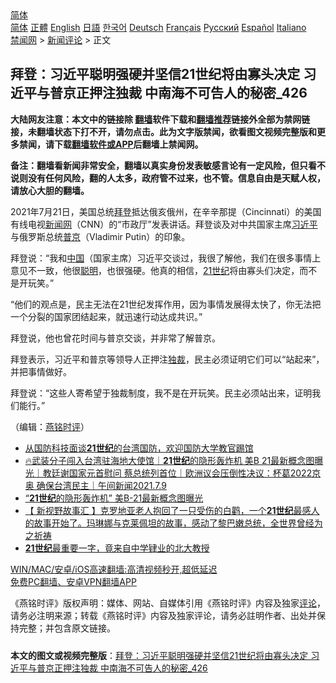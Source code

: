  <!-- 面包屑导航 --> <div class="breadcrumb"><!-- GTranslate: https://gtranslate.io/ -->  <div class="switcher notranslate">  <div class="selected">  <a href="#" onclick="return false;"> 简体</a>  </div>  <div class="option">  <a href="https://www.bannedbook.org" onclick="doGTranslate('zh-CN|zh-CN');jQuery('div.switcher div.selected a').html(jQuery(this).html());return false;" title="简体中文" class="nturl selected"> 简体</a>  <a href="https://www.bannedbook.org/zh-tw/" onclick="doGTranslate('zh-CN|zh-TW');jQuery('div.switcher div.selected a').html(jQuery(this).html());return false;" title="繁體中文" class="nturl"> 正體</a>  <a href="https://www.bannedbook.org/en/" onclick="doGTranslate('zh-CN|en');jQuery('div.switcher div.selected a').html(jQuery(this).html());return false;" title="English" class="nturl"> English</a>  <a href="https://www.bannedbook.org/ja/" onclick="doGTranslate('zh-CN|ja');jQuery('div.switcher div.selected a').html(jQuery(this).html());return false;" title="日本語" class="nturl"> 日語</a>  <a href="https://www.bannedbook.org/ko/" onclick="doGTranslate('zh-CN|ko');jQuery('div.switcher div.selected a').html(jQuery(this).html());return false;" title="한국어" class="nturl"> 한국어</a>  <a href="https://www.bannedbook.org/de/" onclick="doGTranslate('zh-CN|de');jQuery('div.switcher div.selected a').html(jQuery(this).html());return false;" title="Deutsch" class="nturl"> Deutsch</a>  <a href="https://www.bannedbook.org/fr/" onclick="doGTranslate('zh-CN|fr');jQuery('div.switcher div.selected a').html(jQuery(this).html());return false;" title="Français" class="nturl"> Français</a>  <a href="https://www.bannedbook.org/ru/" onclick="doGTranslate('zh-CN|ru');jQuery('div.switcher div.selected a').html(jQuery(this).html());return false;" title="Русский" class="nturl"> Русский</a>  <a href="https://www.bannedbook.org/es/" onclick="doGTranslate('zh-CN|es');jQuery('div.switcher div.selected a').html(jQuery(this).html());return false;" title="Español" class="nturl"> Español</a>  <a href="https://www.bannedbook.org/it/" onclick="doGTranslate('zh-CN|it');jQuery('div.switcher div.selected a').html(jQuery(this).html());return false;" title="Italiano" class="nturl"> Italiano</a>  </div>  </div>      <div class='breadcrumb-sub'><!-- Breadcrumb NavXT 6.3.0 --> <a href="https://www.bannedbook.org/" class="home">禁闻网</a> &gt; <a href="https://www.bannedbook.org/bnews/comments/" class="category">新闻评论</a> &gt; 正文</div></div><h2>拜登：习近平聪明强硬并坚信21世纪将由寡头决定 习近平与普京正押注独裁 中南海不可告人的秘密_426</h2> <p class="notice"><b>大陆网友注意：本文中的链接除 <a href="https://github.com/bannedbook/fanqiang" >翻墙</a>软件下载和<a href="https://github.com/killgcd/justmysocks/blob/master/README.md">翻墙推荐</a>链接外全部为禁网链接，未翻墙状态下打不开，请勿点击。此为文字版禁闻，欲看图文视频完整版和更多禁闻，请下载<a href="https://github.com/bannedbook/fanqiang">翻墙软件或APP</a>后翻墙上禁闻网。</p><p>备注：翻墙看新闻非常安全，翻墙以真实身份发表敏感言论有一定风险，但只看不说则没有任何风险，翻的人太多，政府管不过来，也不管。信息自由是天赋人权，请放心大胆的翻墙。</b></p>  <div class="entry"> <p></p> <p>2021年7月21日&#65292;美国总统<a href="https://www.bannedbook.org/bnews/tag/%e6%8b%9c%e7%99%bb/" class="st_tag internal_tag" rel="tag" title="标签 拜登 下的日志">拜登</a>抵达俄亥俄州&#65292;在辛辛那提&#65288;Cincinnati&#65289;的美国有线电视<span class='wp_keywordlink_affiliate'><a href="https://www.bannedbook.org/" title="新闻网">新闻网</a></span>&#65288;CNN&#65289;的&#8220;市政厅&#8221;发表讲话&#12290;拜登谈及对中共国家主席<a href="https://www.bannedbook.org/bnews/tag/%e4%b9%a0%e8%bf%91%e5%b9%b3/" class="st_tag internal_tag" rel="tag" title="标签 习近平 下的日志">习近平</a>与俄罗斯总统<a href="https://www.bannedbook.org/bnews/tag/%e6%99%ae%e4%ba%ac/" class="st_tag internal_tag" rel="tag" title="标签 普京 下的日志">普京</a>&#65288;Vladimir Putin&#65289;的印象&#12290;</p>  <p>   拜登说&#65306;&#8220;我和<span class='wp_keywordlink_affiliate'><a href="https://www.bannedbook.org/" title="中国" target="_blank">中国</a></span>&#65288;国家主席&#65289;习近平交谈过&#65292;我很了解他&#65292;我们在很多事情上意见不一致&#65292;他很<a href="https://www.bannedbook.org/bnews/tag/%E8%81%AA%E6%98%8E/" class="st_tag internal_tag" rel="tag" title="标签 聪明 下的日志">聪明</a>&#65292;也很强硬&#12290;他真的相信&#65292;<a href="https://www.bannedbook.org/bnews/tag/21%E4%B8%96%E7%BA%AA/" class="st_tag internal_tag" rel="tag" title="标签 21世纪 下的日志">21世纪</a>将由寡头们决定&#65292;而不是开玩笑&#12290;&#8221;</p> <p>&#8220;他们的观点是&#65292;民主无法在21世纪发挥作用&#65292;因为事情发展得太快了&#65292;你无法把一个分裂的国家团结起来&#65292;就迅速行动达成共识&#12290;&#8221;</p>  <p>拜登说&#65292;他也曾花时间与普京交谈&#65292;并非常了解普京&#12290;</p> <p>拜登表示&#65292;习近平和普京等领导人正押注<a href="https://www.bannedbook.org/bnews/tag/%E7%8B%AC%E8%A3%81/" class="st_tag internal_tag" rel="tag" title="标签 独裁 下的日志">独裁</a>&#65292;民主必须证明它们可以&#8220;站起来&#8221;&#65292;并把事情做好&#12290;</p>  <p>拜登说&#65306;&#8220;这些人寄希望于独裁制度&#65292;我不是在开玩笑&#12290;民主必须站出来&#65292;证明我们能行&#12290;&#8221;</p> <p>&#65288;编辑&#65306;<a href="https://www.bannedbook.org/bnews/tag/%e7%87%95%e9%93%ad%e6%97%b6%e8%af%84/" class="st_tag internal_tag" rel="tag" title="标签 燕铭时评 下的日志">燕铭时评</a>&#65289;</p>  <ul class='op-related-articles' title='相关阅读'> <li><a href='https://www.bannedbook.org/bnews/taiwannews/20210711/1584841.html' target='_blank'>从国防科技面谈<b>21世纪</b>的台湾国防，欢迎国防大学教官踢馆</a></li> <li><a href='https://www.bannedbook.org/bnews/taiwannews/20210709/1583607.html' target='_blank'>🔥武装分子闯入台湾驻海地大使馆｜<b>21世纪</b>的隐形轰炸机 美B 21最新概念图曝光｜教廷谢国家元首慰问 蔡总统列首位｜欧洲议会压倒性决议：杯葛2022京奥 确保台湾民主｜午间新闻2021.7.9</a></li> <li><a href='https://www.bannedbook.org/bnews/bannedvideo/20210709/1583495.html' target='_blank'>“<b>21世纪</b>的隐形轰炸机” 美B-21最新概念图曝光</a></li> <li><a href='https://www.bannedbook.org/bnews/comments/20210708/1583172.html' target='_blank'>【 新视野故事汇 】克罗地亚老人抱回了一只受伤的白鹳，一个<b>21世纪</b>最感人的故事开始了。玛琳娜与克莱佩坦的故事，感动了黎巴嫩总统，全世界曾经为之祈祷</a></li> <li><a href='https://www.bannedbook.org/bnews/lifebaike/20210620/1570391.html' target='_blank'><b>21世纪</b>最重要一字，竟来自中学肄业的北大教授</a></li> </ul> <p class="texttj"> <a href="https://github.com/bannedbook/fanqiang/wiki/V2ray%E6%9C%BA%E5%9C%BA" target="_blank">WIN/MAC/安卓/iOS高速翻墙:高清视频秒开,超低延迟</a><br/> <a href="https://github.com/bannedbook/fanqiang/wiki/%E7%A6%81%E9%97%BB%E7%BD%91%E5%AE%89%E5%8D%93%E7%BF%BB%E5%A2%99%E6%96%B0%E9%97%BBAPP" target="_blank">免费PC翻墙、安卓VPN翻墙APP</a></p><p>&#12298;燕铭时评&#12299;版权声明&#65306;媒体&#12289;网站&#12289;自媒体引用&#12298;燕铭时评&#12299;内容及独家<span class='wp_keywordlink_affiliate'><a href="https://www.bannedbook.org/bnews/comments/" title="新闻评论" target="_blank">评论</a></span>&#65292;请务必注明来源&#65307;转载&#12298;燕铭时评&#12299;内容及独家评论&#65292;请务必註明作者&#12289;出处并保持完整&#65307;并包含原文链接&#12290;  </p><a name='sharetosocial'></a>  <div style="margin-bottom:5px;padding-bottom:5px;clear:both"> <div id="archive-pix-1" class="banner-ads"> <!-- AuctionX Display platform tag START --> <div id="26318x728x90x621x_ADSLOT2" clicktrack="%%CLICK_URL_ESC%%"></div> <!-- AuctionX Display platform tag END --> </div> <div id="archive-pix-2" class="banner-ads"> <!-- AuctionX Display platform tag START --> <div id="26315x300x250x621x_ADSLOT2" clicktrack="%%CLICK_URL_ESC%%"></div> <!-- AuctionX Display platform tag END --> </div> </div>  <div id="archive-pix-1" class="banner-ads"> <!-- AuctionX Display platform tag START --> <div id="26318x728x90x621x_ADSLOT3" clicktrack="%%CLICK_URL_ESC%%"></div> <!-- AuctionX Display platform tag END --> </div> <div><b>本文的图文或视频完整版</b>：<a href='https://www.bannedbook.org/bnews/comments/20210723/1592624.html'>拜登：习近平聪明强硬并坚信21世纪将由寡头决定 习近平与普京正押注独裁 中南海不可告人的秘密_426</a></div>  </div><!--END ENTRY--> 
